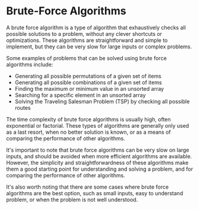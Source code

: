 # Brute-Force Algorithms

A brute force algorithm is a type of algorithm that exhaustively checks all possible solutions to a problem, without any clever shortcuts or optimizations. These algorithms are straightforward and simple to implement, but they can be very slow for large inputs or complex problems.

Some examples of problems that can be solved using brute force algorithms include:

- Generating all possible permutations of a given set of items
- Generating all possible combinations of a given set of items
- Finding the maximum or minimum value in an unsorted array
- Searching for a specific element in an unsorted array
- Solving the Traveling Salesman Problem (TSP) by checking all possible routes

The time complexity of brute force algorithms is usually high, often exponential or factorial. These types of algorithms are generally only used as a last resort, when no better solution is known, or as a means of comparing the performance of other algorithms.

It's important to note that brute force algorithms can be very slow on large inputs, and should be avoided when more efficient algorithms are available. However, the simplicity and straightforwardness of these algorithms make them a good starting point for understanding and solving a problem, and for comparing the performance of other algorithms.

It's also worth noting that there are some cases where brute force algorithms are the best option, such as small inputs, easy to understand problem, or when the problem is not well understood.